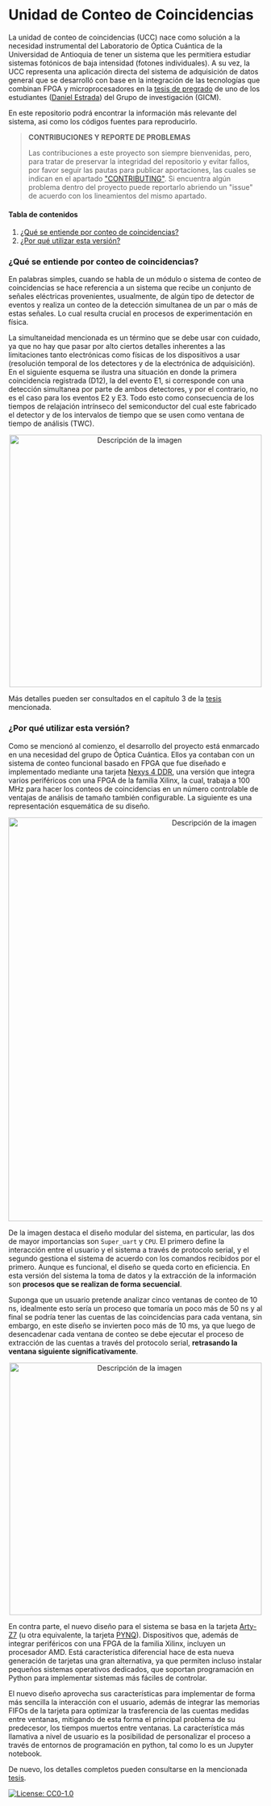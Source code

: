 # Unidad de Conteo de Coincidencias

La unidad de conteo de coincidencias (UCC) nace como solución a la necesidad instrumental del Laboratorio de Óptica Cuántica de la Universidad de Antioquia de tener un sistema que les permitiera estudiar sistemas fotónicos de baja intensidad (fotones individuales). A su vez, la UCC representa una aplicación directa del sistema de adquisición de datos general que se desarrolló con base en la integración de las tecnologías que combinan FPGA y microprocesadores en la [tesis de pregrado][manuscript] de uno de los estudiantes ([Daniel Estrada][author]) del Grupo de investigación (GICM). 

En este repositorio podrá encontrar la información más relevante del sistema, asi como los códigos fuentes para reproducirlo. 

>**CONTRIBUCIONES Y REPORTE DE PROBLEMAS**
>
>Las contribuciones a este proyecto son siempre bienvenidas, pero, para tratar de preservar la integridad del repositorio y evitar fallos, por favor seguir las pautas para publicar aportaciones, las cuales se indican en el apartado ["CONTRIBUTING"][contributors]. Si encuentra algún problema dentro del proyecto puede reportarlo abriendo un "issue" de acuerdo con los lineamientos del mismo apartado.

#### Tabla de contenidos
1. [¿Qué se entiende por conteo de coincidencias?](#coincidencia)
2. [¿Por qué utilizar esta versión?](#porqué?)

### <a name="coincidencia"></a> ¿Qué se entiende por conteo de coincidencias?
En palabras simples, cuando se habla de un módulo o sistema de conteo de coincidencias se hace referencia a un sistema que recibe un conjunto de señales eléctricas provenientes, usualmente, de algún tipo de detector de eventos y realiza un conteo de la detección simultanea de un par o más de estas señales. Lo cual resulta crucial en procesos de experimentación en física. 

La simultaneidad mencionada es un término que se debe usar con cuidado, ya que no hay que pasar por alto ciertos detalles inherentes a las limitaciones tanto electrónicas como físicas de los dispositivos a usar (resolución temporal de los detectores y de la electrónica de adquisición). En el siguiente esquema se ilustra una situación en donde la primera coincidencia registrada (D12), la del evento E1, si corresponde con una detección simultanea por parte de ambos detectores, y por el contrario, no es el caso para los eventos E2
y E3. Todo esto como consecuencia de los tiempos de relajación intrínseco del semiconductor del cual este fabricado el detector y de los intervalos de tiempo que se usen como ventana de tiempo de análisis (TWC).

<p align="center">
  <image src="img/coincidencias_concepto.jpg" alt="Descripción de la imagen" width="500x" justify="center"/>
</p>

Más detalles pueden ser consultados en el capítulo 3 de la [tesis][manuscript] mencionada. 

### <a name="porqué?"></a> ¿Por qué utilizar esta versión?

Como se mencionó al comienzo, el desarrollo del proyecto está enmarcado en una necesidad del grupo de Óptica Cuántica. Ellos ya contaban con un sistema de conteo funcional basado en FPGA que fue diseñado e implementado mediante una tarjeta [Nexys 4 DDR][nexys4], una versión que integra varios periféricos con una FPGA de la familia Xilinx, la cual, trabaja a 100 MHz para hacer los conteos de coincidencias en un número controlable de ventajas de análisis de tamaño también configurable. La siguiente es una representación esquemática de su diseño. 

<p align="center">
  <image src="img/old-system.jpeg" alt="Descripción de la imagen" width="800x" justify="center"/>
</p>

De la imagen destaca el diseño modular del sistema, en particular, las dos de mayor importancias son `Super_uart` y `CPU`. El primero define la interacción entre el usuario y el sistema a través de protocolo serial, y el segundo gestiona el sistema de acuerdo con los comandos recibidos por el primero. Aunque es funcional, el diseño se queda corto en eficiencia. En esta versión del sistema la toma de datos y la extracción de la información son **procesos que se realizan de forma secuencial**. 

Suponga que un usuario pretende analizar cinco ventanas de conteo de 10 ns, idealmente esto sería un proceso que tomaría un poco más de 50 ns y al final se podría tener las cuentas de las coincidencias para cada ventana, sin embargo, en este diseño se invierten poco más de 10 ms, ya que luego de desencadenar cada ventana de conteo se debe ejecutar el proceso de extracción de las cuentas a través del protocolo serial, **retrasando la ventana siguiente significativamente**.

<p align="center">
  <image src="img/old-system-delay.png" alt="Descripción de la imagen" width="500x" justify="center"/>
</p>

En contra parte, el nuevo diseño para el sistema se basa en la tarjeta [Arty-Z7][arty] (u otra equivalente, la tarjeta [PYNQ][pynq]). Dispositivos que, además de integrar periféricos con una FPGA de la familia Xilinx, incluyen un procesador AMD. Está característica diferencial hace de esta nueva generación de tarjetas una gran alternativa, ya que permiten incluso instalar pequeños sistemas operativos dedicados, que soportan programación en Python para implementar sistemas más fáciles de controlar.

El nuevo diseño aprovecha sus características para implementar de forma más sencilla la interacción con el usuario, además de integrar las memorias FIFOs de la tarjeta para optimizar la trasferencia de las cuentas medidas entre ventanas, mitigando de esta forma el principal problema de su predecesor, los tiempos muertos entre ventanas. La característica más llamativa a nivel de usuario es la posibilidad de personalizar el proceso a través de entornos de programación en python, tal como lo es un Jupyter notebook. 

De nuevo, los detalles completos pueden consultarse en la mencionada [tesis][manuscript]. 

[![License: CC0-1.0](https://img.shields.io/badge/License-CC0_1.0-lightgrey.svg)](http://creativecommons.org/publicdomain/zero/1.0/)

[manuscript]: https://udeaeduco-my.sharepoint.com/:b:/g/personal/daniel_estrada1_udea_edu_co/EdM_h6KY1mpCmvMl5yqfjiEBALvJMZS2eBhwlgy3Vx6PTw?e=sJqXjP 
[author]: https://github.com/DanielEstrada971102
[contributors]: CONTRIBUTING.mb
[nexys4]: https://digilent.com/reference/programmable-logic/nexys-4-ddr/reference-manual
[arty]: https://digilent.com/reference/programmable-logic/arty-z7/start
[pynq]: http://www.pynq.io/
